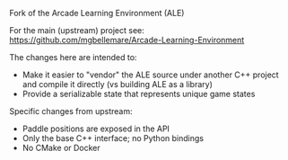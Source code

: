 Fork of the Arcade Learning Environment (ALE)

For the main (upstream) project see: https://github.com/mgbellemare/Arcade-Learning-Environment

The changes here are intended to:

* Make it easier to "vendor" the ALE source under another C++ project and
  compile it directly (vs building ALE as a library)
* Provide a serializable state that represents unique game states

Specific changes from upstream:

* Paddle positions are exposed in the API
* Only the base C++ interface; no Python bindings
* No CMake or Docker

